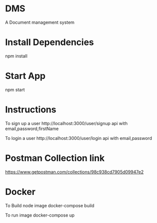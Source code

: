 # DMS

A Document management system

# Install Dependencies

npm install

# Start App

npm start

# Instructions

To sign up a user
http://localhost:3000/user/signup api with email,password,firstName

To login a user
http://localhost:3000/user/login api with email,password

# Postman Collection link

https://www.getpostman.com/collections/98c938cd7905d09947e2

# Docker

To Build node image
docker-compose build

To run image
docker-compose up
